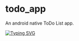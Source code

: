 # todo_app
An android native ToDo List app.

[![Typing SVG](https://readme-typing-svg.herokuapp.com?color=%2336BCF7&size=40&center=true&vCenter=true&width=1000&height=100&lines=UNDER+DEVELOPMENT)](https://git.io/typing-svg)
